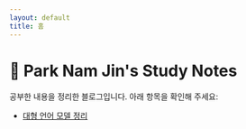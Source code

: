 ```yaml
---
layout: default
title: 홈
---
```


# 👋 Park Nam Jin's Study Notes

공부한 내용을 정리한 블로그입니다. 아래 항목을 확인해 주세요:

- [대형 언어 모델 정리](./llm-study.md)
